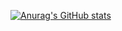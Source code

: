 [![Anurag's GitHub stats](https://github-readme-stats.vercel.app/api?username=reycn&hide=contribs,stars&count_private=true&show_icons=true&theme=graywhite)](https://github.com/anuraghazra/github-readme-stats)
